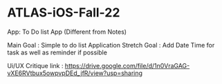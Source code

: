 # ATLAS-iOS-Fall-22

App: To Do list App (Different from Notes)

Main Goal : Simple to do list Application 
Stretch Goal : Add Date Time for task as well as reminder if possible

Ui/UX Critique link : https://drive.google.com/file/d/1n0VraGAG-vXE6RVtbux5owpvpDEd_jfR/view?usp=sharing

